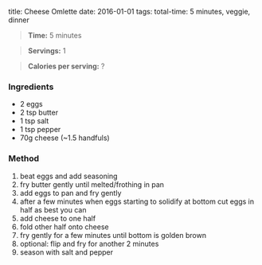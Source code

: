 title: Cheese Omlette
date: 2016-01-01
tags: total-time: 5 minutes, veggie, dinner

> **Time:**  5 minutes

> **Servings:** 1

> **Calories per serving:** ?


### Ingredients

* 2 eggs
* 2 tsp butter
* 1 tsp salt
* 1 tsp pepper
* 70g cheese (~1.5 handfuls)

### Method

1. beat eggs and add seasoning
2. fry butter gently until melted/frothing in pan
3. add eggs to pan and fry gently
4. after a few minutes when eggs starting to solidify at bottom cut eggs in half as best you can
5. add cheese to one half
6. fold other half onto cheese
7. fry gently for a few minutes until bottom is golden brown
8. optional: flip and fry for another 2 minutes
9. season with salt and pepper
